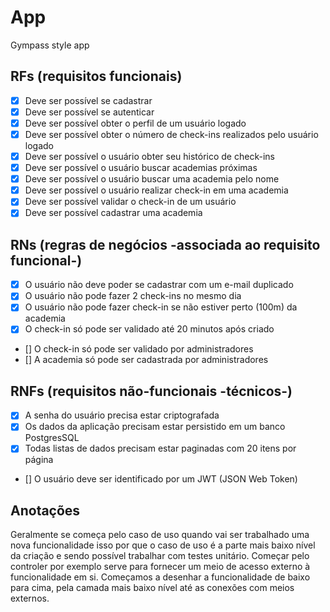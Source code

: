 # App

Gympass style app

## RFs (requisitos funcionais)

- [x] Deve ser possível se cadastrar
- [x] Deve ser possível se autenticar
- [x] Deve ser possível obter o perfil de um usuário logado
- [x] Deve ser possível obter o número de check-ins realizados pelo usuário logado
- [x] Deve ser possível o usuário obter seu histórico de check-ins
- [x] Deve ser possível o usuário buscar academias próximas
- [x] Deve ser possível o usuário buscar uma academia pelo nome
- [x] Deve ser possível o usuário realizar check-in em uma academia
- [x] Deve ser possível validar o check-in de um usuário
- [x] Deve ser possível cadastrar uma academia

## RNs (regras de negócios -associada ao requisito funcional-)

- [x] O usuário não deve poder se cadastrar com um e-mail duplicado
- [x] O usuário não pode fazer 2 check-ins no mesmo dia
- [x] O usuário não pode fazer check-in se não estiver perto (100m) da academia
- [x] O check-in só pode ser validado até 20 minutos após criado
- [] O check-in só pode ser validado por administradores
- [] A academia só pode ser cadastrada por administradores

## RNFs (requisitos não-funcionais -técnicos-)

- [x] A senha do usuário precisa estar criptografada
- [x] Os dados da aplicação precisam estar persistido em um banco PostgresSQL
- [x] Todas listas de dados precisam estar paginadas com 20 itens por página
- [] O usuário deve ser identificado por um JWT (JSON Web Token)

## Anotações

Geralmente se começa pelo caso de uso quando vai ser trabalhado uma nova funcionalidade
isso por que o caso de uso é a parte mais baixo nível da criação e sendo possível trabalhar
com testes unitário. Começar pelo controler por exemplo serve para fornecer um meio de acesso
externo à funcionalidade em si.
Começamos a desenhar a funcionalidade de baixo para cima, pela camada mais baixo nível
até as conexões com meios externos.
